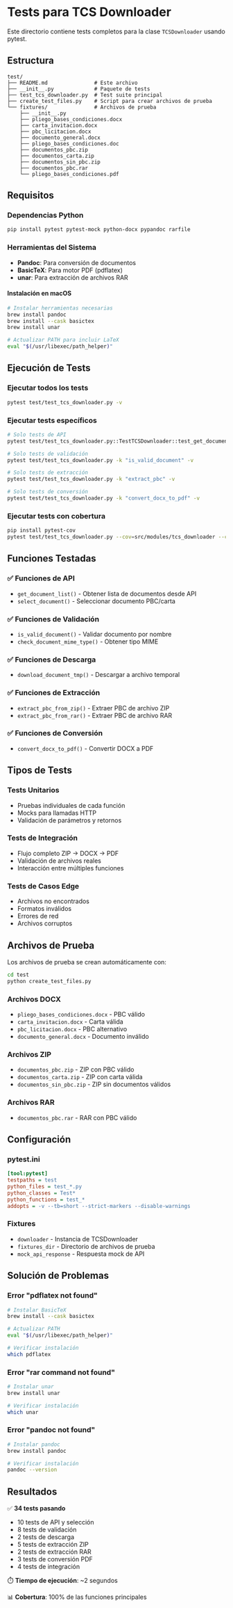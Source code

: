 # Tests para TCS Downloader

Este directorio contiene tests completos para la clase `TCSDownloader` usando pytest.

## Estructura

```
test/
├── README.md               # Este archivo
├── __init__.py             # Paquete de tests
├── test_tcs_downloader.py  # Test suite principal
├── create_test_files.py    # Script para crear archivos de prueba
└── fixtures/               # Archivos de prueba
    ├── __init__.py
    ├── pliego_bases_condiciones.docx
    ├── carta_invitacion.docx
    ├── pbc_licitacion.docx
    ├── documento_general.docx
    ├── pliego_bases_condiciones.doc
    ├── documentos_pbc.zip
    ├── documentos_carta.zip
    ├── documentos_sin_pbc.zip
    ├── documentos_pbc.rar
    └── pliego_bases_condiciones.pdf
```

## Requisitos

### Dependencias Python
```bash
pip install pytest pytest-mock python-docx pypandoc rarfile
```

### Herramientas del Sistema
- **Pandoc**: Para conversión de documentos
- **BasicTeX**: Para motor PDF (pdflatex)
- **unar**: Para extracción de archivos RAR

#### Instalación en macOS
```bash
# Instalar herramientas necesarias
brew install pandoc
brew install --cask basictex
brew install unar

# Actualizar PATH para incluir LaTeX
eval "$(/usr/libexec/path_helper)"
```

## Ejecución de Tests

### Ejecutar todos los tests
```bash
pytest test/test_tcs_downloader.py -v
```

### Ejecutar tests específicos
```bash
# Solo tests de API
pytest test/test_tcs_downloader.py::TestTCSDownloader::test_get_document_list_success -v

# Solo tests de validación
pytest test/test_tcs_downloader.py -k "is_valid_document" -v

# Solo tests de extracción
pytest test/test_tcs_downloader.py -k "extract_pbc" -v

# Solo tests de conversión
pytest test/test_tcs_downloader.py -k "convert_docx_to_pdf" -v
```

### Ejecutar tests con cobertura
```bash
pip install pytest-cov
pytest test/test_tcs_downloader.py --cov=src/modules/tcs_downloader --cov-report=html
```

## Funciones Testadas

### ✅ Funciones de API
- `get_document_list()` - Obtener lista de documentos desde API
- `select_document()` - Seleccionar documento PBC/carta

### ✅ Funciones de Validación
- `is_valid_document()` - Validar documento por nombre
- `check_document_mime_type()` - Obtener tipo MIME

### ✅ Funciones de Descarga
- `download_document_tmp()` - Descargar a archivo temporal

### ✅ Funciones de Extracción
- `extract_pbc_from_zip()` - Extraer PBC de archivo ZIP
- `extract_pbc_from_rar()` - Extraer PBC de archivo RAR

### ✅ Funciones de Conversión
- `convert_docx_to_pdf()` - Convertir DOCX a PDF

## Tipos de Tests

### Tests Unitarios
- Pruebas individuales de cada función
- Mocks para llamadas HTTP
- Validación de parámetros y retornos

### Tests de Integración
- Flujo completo ZIP → DOCX → PDF
- Validación de archivos reales
- Interacción entre múltiples funciones

### Tests de Casos Edge
- Archivos no encontrados
- Formatos inválidos
- Errores de red
- Archivos corruptos

## Archivos de Prueba

Los archivos de prueba se crean automáticamente con:
```bash
cd test
python create_test_files.py
```

### Archivos DOCX
- `pliego_bases_condiciones.docx` - PBC válido
- `carta_invitacion.docx` - Carta válida
- `pbc_licitacion.docx` - PBC alternativo
- `documento_general.docx` - Documento inválido

### Archivos ZIP
- `documentos_pbc.zip` - ZIP con PBC válido
- `documentos_carta.zip` - ZIP con carta válida
- `documentos_sin_pbc.zip` - ZIP sin documentos válidos

### Archivos RAR
- `documentos_pbc.rar` - RAR con PBC válido

## Configuración

### pytest.ini
```ini
[tool:pytest]
testpaths = test
python_files = test_*.py
python_classes = Test*
python_functions = test_*
addopts = -v --tb=short --strict-markers --disable-warnings
```

### Fixtures
- `downloader` - Instancia de TCSDownloader
- `fixtures_dir` - Directorio de archivos de prueba
- `mock_api_response` - Respuesta mock de API

## Solución de Problemas

### Error "pdflatex not found"
```bash
# Instalar BasicTeX
brew install --cask basictex

# Actualizar PATH
eval "$(/usr/libexec/path_helper)"

# Verificar instalación
which pdflatex
```

### Error "rar command not found"
```bash
# Instalar unar
brew install unar

# Verificar instalación
which unar
```

### Error "pandoc not found"
```bash
# Instalar pandoc
brew install pandoc

# Verificar instalación
pandoc --version
```

## Resultados

✅ **34 tests pasando**
- 10 tests de API y selección
- 8 tests de validación
- 2 tests de descarga
- 5 tests de extracción ZIP
- 2 tests de extracción RAR
- 3 tests de conversión PDF
- 4 tests de integración

⏱️ **Tiempo de ejecución**: ~2 segundos

📊 **Cobertura**: 100% de las funciones principales 